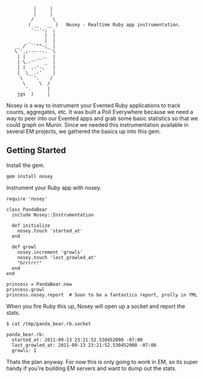 
              |     |
              |     |
             /       \
            ( __   __ )   Nosey - Realtime Ruby app instrumentation.
             '--'-;  ;
                  |  |
            _     |  |
       __ /` ``""-;_ |
       \ '.;------. `\
        | |    __..  |
        | \.-''   _  |
        | |  ,-'-,   |
        |  \__.-'    |
         \    '.    /
          \     \  /
           '.      |
        jgs  )     |

Nosey is a way to instrument your Evented Ruby applications to track counts, aggregates, etc. It was built a Poll Everywhere because we need a way to peer into our Evented apps and grab some basic statistics so that we could graph on Munin. Since we needed this instrumentation available in several EM projects, we gathered the basics up into this gem.

## Getting Started

Install the gem.

    gem install nosey

Instrument your Ruby app with nosey.

    require 'nosey'
    
    class PandaBear
      include Nosey::Instrumentation

      def initialize
        nosey.touch 'started_at'
      end

      def growl
        nosey.increment 'growls'
        nosey.touch 'last_growled_at'
        "Grrrrr!"
      end
    end
    
    princess = PandaBear.new
    princess.growl
    princess.nosey.report  # Soon to be a fantastico report, prolly in YML

When you fire Ruby this up, Nosey will open up a socket and report the stats.

    $ cat /tmp/panda_bear.rb.socket
    
    panda_bear.rb:
      started_at: 2011-09-13 23:21:52.530452000 -07:00
      last_growled_at: 2011-09-13 23:21:52.530452000 -07:00
      growls: 1

Thats the plan anyway. For now this is only going to work in EM, so its super handy if you're building EM servers and want to dump out the stats.